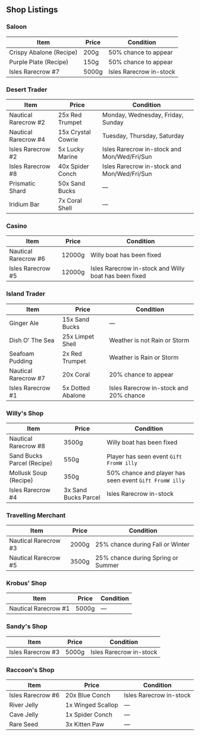 ## Shop Listings

### Saloon

| Item                    | Price           | Condition               |
| ----------------------- | --------------- | ----------------------- |
| Crispy Abalone (Recipe) | 200g            | 50% chance to appear    |
| Purple Plate (Recipe)   | 150g            | 50% chance to appear    |
| Isles Rarecrow #7       | 5000g           | Isles Rarecrow in-stock |

### Desert Trader

| Item                 | Price              | Condition                                   |
| -------------------- | ------------------ | ------------------------------------------- |
| Nautical Rarecrow #2 | 25x Red Trumpet    | Monday, Wednesday, Friday, Sunday           |
| Nautical Rarecrow #4 | 15x Crystal Cowrie | Tuesday, Thursday, Saturday                 |
| Isles Rarecrow #2    | 5x Lucky Marine    | Isles Rarecrow in-stock and Mon/Wed/Fri/Sun |
| Isles Rarecrow #8    | 40x Spider Conch   | Isles Rarecrow in-stock and Mon/Wed/Fri/Sun |
| Prismatic Shard      | 50x Sand Bucks     | —                                           |
| Iridium Bar          | 7x Coral Shell     | —                                           |

### Casino

| Item                 | Price           | Condition                                             |
| -------------------- | --------------- | ----------------------------------------------------- |
| Nautical Rarecrow #6 | 12000g          | Willy boat has been fixed                             |
| Isles Rarecrow #5    | 12000g          | Isles Rarecrow in-stock and Willy boat has been fixed |

### Island Trader

| Item                 | Price             | Condition                              |
| -------------------- | ----------------- | -------------------------------------- |
| Ginger Ale           | 15x Sand Bucks    | —                                      |
| Dish O' The Sea      | 25x Limpet Shell  | Weather is not Rain or Storm           |
| Seafoam Pudding      | 2x Red Trumpet    | Weather is Rain or Storm               |
| Nautical Rarecrow #7 | 20x Coral         | 20% chance to appear                   |
| Isles Rarecrow #1    | 5x Dotted Abalone | Isles Rarecrow in-stock and 20% chance |

### Willy's Shop

| Item                       | Price                | Condition                                              |
| -------------------------- | -------------------- | ------------------------------------------------------ |
| Nautical Rarecrow #8       | 3500g                | Willy boat has been fixed                              |
| Sand Bucks Parcel (Recipe) | 550g                 | Player has seen event `Gift FromW illy`                |
| Mollusk Soup (Recipe)      | 350g                 | 50% chance and player has seen event `Gift FromW illy` |
| Isles Rarecrow #4          | 3x Sand Bucks Parcel | Isles Rarecrow in-stock                                |

### Travelling Merchant

| Item                 | Price           | Condition                          |
| -------------------- | --------------- | ---------------------------------- |
| Nautical Rarecrow #3 | 2000g           | 25% chance during Fall or Winter   |
| Nautical Rarecrow #5 | 3500g           | 25% chance during Spring or Summer |


### Krobus' Shop

| Item                 | Price           | Condition     |
| -------------------- | --------------- | ------------- |
| Nautical Rarecrow #1 | 5000g           | —             |


### Sandy's Shop

| Item              | Price           | Condition               |
| ----------------- | --------------- | ----------------------- |
| Isles Rarecrow #3 | 5000g           | Isles Rarecrow in-stock |


### Raccoon's Shop

| Item              | Price             | Condition               |
| ----------------- | ----------------- | ----------------------- |
| Isles Rarecrow #6 | 20x Blue Conch    | Isles Rarecrow in-stock |
| River Jelly       | 1x Winged Scallop | —                       |
| Cave Jelly        | 1x Spider Conch   | —                       |
| Rare Seed         | 3x Kitten Paw     | —                       |
